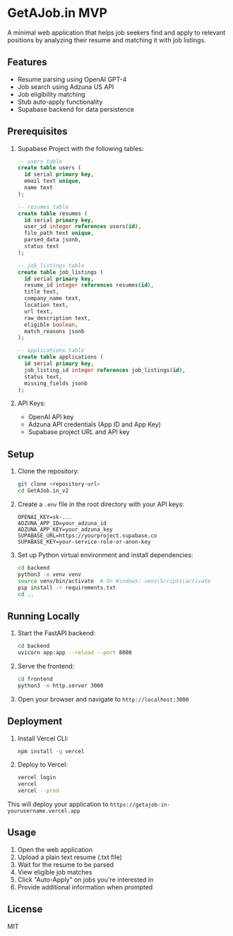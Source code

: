 # GetAJob.in MVP

A minimal web application that helps job seekers find and apply to relevant positions by analyzing their resume and matching it with job listings.

## Features

- Resume parsing using OpenAI GPT-4
- Job search using Adzuna US API
- Job eligibility matching
- Stub auto-apply functionality
- Supabase backend for data persistence

## Prerequisites

1. Supabase Project with the following tables:

   ```sql
   -- users table
   create table users (
     id serial primary key,
     email text unique,
     name text
   );

   -- resumes table
   create table resumes (
     id serial primary key,
     user_id integer references users(id),
     file_path text unique,
     parsed_data jsonb,
     status text
   );

   -- job_listings table
   create table job_listings (
     id serial primary key,
     resume_id integer references resumes(id),
     title text,
     company_name text,
     location text,
     url text,
     raw_description text,
     eligible boolean,
     match_reasons jsonb
   );

   -- applications table
   create table applications (
     id serial primary key,
     job_listing_id integer references job_listings(id),
     status text,
     missing_fields jsonb
   );
   ```

2. API Keys:
   - OpenAI API key
   - Adzuna API credentials (App ID and App Key)
   - Supabase project URL and API key

## Setup

1. Clone the repository:
   ```bash
   git clone <repository-url>
   cd GetAJob.in_v2
   ```

2. Create a `.env` file in the root directory with your API keys:
   ```
   OPENAI_KEY=sk-...
   ADZUNA_APP_ID=your_adzuna_id
   ADZUNA_APP_KEY=your_adzuna_key
   SUPABASE_URL=https://yourproject.supabase.co
   SUPABASE_KEY=your-service-role-or-anon-key
   ```

3. Set up Python virtual environment and install dependencies:
   ```bash
   cd backend
   python3 -m venv venv
   source venv/bin/activate  # On Windows: venv\Scripts\activate
   pip install -r requirements.txt
   cd ..
   ```

## Running Locally

1. Start the FastAPI backend:
   ```bash
   cd backend
   uvicorn app:app --reload --port 8000
   ```

2. Serve the frontend:
   ```bash
   cd frontend
   python3 -m http.server 3000
   ```

3. Open your browser and navigate to `http://localhost:3000`

## Deployment

1. Install Vercel CLI:
   ```bash
   npm install -g vercel
   ```

2. Deploy to Vercel:
   ```bash
   vercel login
   vercel
   vercel --prod
   ```

This will deploy your application to `https://getajob-in-yourusername.vercel.app`

## Usage

1. Open the web application
2. Upload a plain text resume (.txt file)
3. Wait for the resume to be parsed
4. View eligible job matches
5. Click "Auto-Apply" on jobs you're interested in
6. Provide additional information when prompted

## License

MIT 
